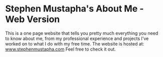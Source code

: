 # Stephen Mustapha's About Me - Web Version
This is a one page website that tells you pretty much everything you need to know about me, from my professional experience and projects I've worked on to what I do with my free time.
The website is hosted at:
www.stephenmustapha.com
Feel free to check it out.
